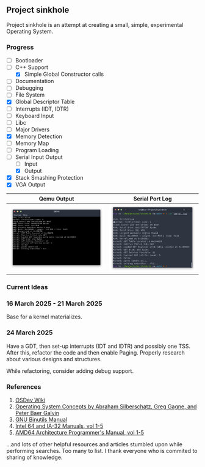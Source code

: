 ## Project sinkhole

Project sinkhole is an attempt at creating a small, simple, experimental Operating System.

### Progress

- [ ] Bootloader
- [ ] C++ Support
  - [x] Simple Global Constructor calls
- [ ] Documentation
- [ ] Debugging
- [ ] File System
- [x] Global Descriptor Table
- [ ] Interrupts (IDT, IDTR)
- [ ] Keyboard Input
- [ ] Libc
- [ ] Major Drivers
- [x] Memory Detection
- [ ] Memory Map
- [ ] Program Loading
- [ ] Serial Input Output
  - [ ] Input
  - [x] Output
- [x] Stack Smashing Protection
- [x] VGA Output

| Qemu Output | Serial Port Log |
|-------------|-----------------|
| ![](images/qemu.png) | ![](images/serial.png) |

### Current Ideas

### 16 March 2025 - 21 March 2025

Base for a kernel materializes.

### 24 March 2025
Have a GDT, then set-up interrupts (IDT and IDTR) and possibly one TSS.
After this, refactor the code and then enable Paging.
Properly research about various designs and structures.

While refactoring, consider adding debug support.

### References
1. [OSDev Wiki](https://wiki.osdev.com/)
2. [Operating System Concepts by Abraham Silberschatz, Greg Gagne, and Peter Baer Galvin](https://g.co/kgs/BieKkyc)
3. [GNU Binutils Manual](https://sourceware.org/binutils/docs/)
4. [Intel 64 and IA-32 Manuals, vol 1-5](https://www.intel.com/content/www/us/en/developer/articles/technical/intel-sdm.html)
5. [AMD64 Architecture Programmer's Manual, vol 1-5](https://www.amd.com/content/dam/amd/en/documents/processor-tech-docs/programmer-references/40332.pdf)

...and lots of other helpful resources and articles stumbled upon while
performing searches. Too many to list. I thank everyone who is commited to
sharing of knowledge.